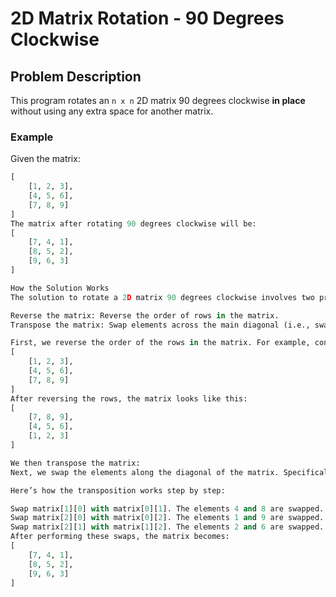 # 2D Matrix Rotation - 90 Degrees Clockwise

## Problem Description

This program rotates an `n x n` 2D matrix 90 degrees clockwise **in place** without using any extra space for another matrix.

### Example

Given the matrix:

```python
[
    [1, 2, 3],
    [4, 5, 6],
    [7, 8, 9]
]
The matrix after rotating 90 degrees clockwise will be:
[
    [7, 4, 1],
    [8, 5, 2],
    [9, 6, 3]
]

How the Solution Works
The solution to rotate a 2D matrix 90 degrees clockwise involves two primary steps:

Reverse the matrix: Reverse the order of rows in the matrix.
Transpose the matrix: Swap elements across the main diagonal (i.e., swap matrix[i][j] with matrix[j][i] where i > j).

First, we reverse the order of the rows in the matrix. For example, consider the original matrix:
[
    [1, 2, 3],
    [4, 5, 6],
    [7, 8, 9]
]
After reversing the rows, the matrix looks like this:
[
    [7, 8, 9],
    [4, 5, 6],
    [1, 2, 3]
]

We then transpose the matrix:
Next, we swap the elements along the diagonal of the matrix. Specifically, we swap matrix[i][j] with matrix[j][i] for all elements where i > j. This effectively transposes the matrix, transforming rows into columns.

Here’s how the transposition works step by step:

Swap matrix[1][0] with matrix[0][1]. The elements 4 and 8 are swapped.
Swap matrix[2][0] with matrix[0][2]. The elements 1 and 9 are swapped.
Swap matrix[2][1] with matrix[1][2]. The elements 2 and 6 are swapped.
After performing these swaps, the matrix becomes:
[
    [7, 4, 1],
    [8, 5, 2],
    [9, 6, 3]
]
